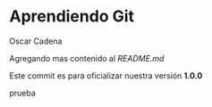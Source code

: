 # Aprendiendo Git

Oscar Cadena

Agregando mas contenido al _README.md_

Este commit es para oficializar nuestra versión **1.0.0**

prueba
